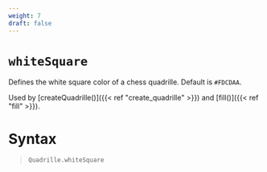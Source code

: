 ```yaml
---
weight: 7
draft: false
---
```


# `whiteSquare`

Defines the white square color of a chess quadrille. Default is `#FDCDAA`.

Used by [createQuadrille()]({{< ref "create_quadrille" >}}) and [fill()]({{< ref "fill" >}}).

# Syntax

> `Quadrille.whiteSquare`
